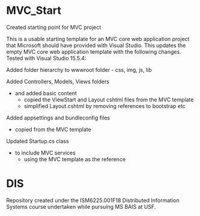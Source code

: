 # MVC_Start
Created starting point for MVC project

This is a usable starting template for an MVC core web application project that Microsoft should have provided with Visual Studio. This updates the empty MVC core web application template with the following changes. Tested with Visual Studio 15.5.4: 

Added folder hierarchy to wwwroot folder - css, img, js, lib

Added Controllers, Models, Views folders
  - and added basic content
    - copied the ViewStart and Layout cshtml files from the MVC template  
    - simplified Layout.cshtml by removing references to bootstrap etc

Added appsettings and bundleconfig files
  - copied from the MVC template

Updated Startup.cs class
  - to include MVC services
    - using the MVC template as the reference
# DIS
Repository created under the ISM6225.001F18 Distributed Information Systems course undertaken while pursuing MS BAIS at USF. 
